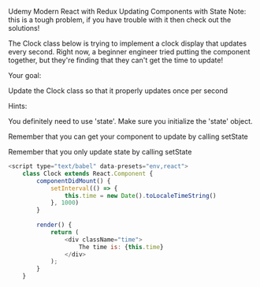 Udemy
Modern React with Redux
Updating Components with State
Note: this is a tough problem, if you have trouble with it then check out the solutions!

The Clock class below is trying to implement a clock display that updates every second.  Right now, a beginner engineer tried putting the component together, but they're finding that they can't get the time to update!

Your goal:

Update the Clock class so that it properly updates once per second

Hints:

You definitely need to use 'state'.  Make sure you initialize the 'state' object.

Remember that you can get your component to update by calling setState

Remember that you only update state by calling setState

```javascript
<script type="text/babel" data-presets="env,react">
    class Clock extends React.Component {
        componentDidMount() {
            setInterval(() => {
                this.time = new Date().toLocaleTimeString()    
            }, 1000)
        }
        
        render() {
            return (
                <div className="time">
                    The time is: {this.time}
                </div>
            );
        }
    }
```







